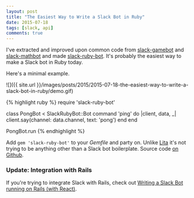 ```yaml
---
layout: post
title: "The Easiest Way to Write a Slack Bot in Ruby"
date: 2015-07-18
tags: [slack, api]
comments: true
---
```

I've extracted and improved upon common code from [slack-gamebot](https://github.com/dblock/slack-gamebot) and [slack-mathbot](https://github.com/dblock/slack-mathbot) and made [slack-ruby-bot](https://github.com/dblock/slack-ruby-bot). It's probably the easiest way to make a Slack bot in Ruby today.

Here's a minimal example.

![]({{ site.url }}/images/posts/2015/2015-07-18-the-easiest-way-to-write-a-slack-bot-in-ruby/demo.gif)

{% highlight ruby %}
require 'slack-ruby-bot'

class PongBot < SlackRubyBot::Bot
  command 'ping' do |client, data, _|
    client.say(channel: data.channel, text: 'pong')
  end
end

PongBot.run
{% endhighlight %}

Add `gem 'slack-ruby-bot'` to your *Gemfile* and party on. Unlike [Lita](https://github.com/jimmycuadra/lita) it's not trying to be anything other than a Slack bot boilerplate. Source code [on Github](https://github.com/dblock/slack-ruby-bot).

### Update: Integration with Rails

If you're trying to integrate Slack with Rails, check out [Writing a Slack Bot running on Rails (with React)](/2015/11/28/writing-a-slack-bot-running-on-rails-with-react.html).

